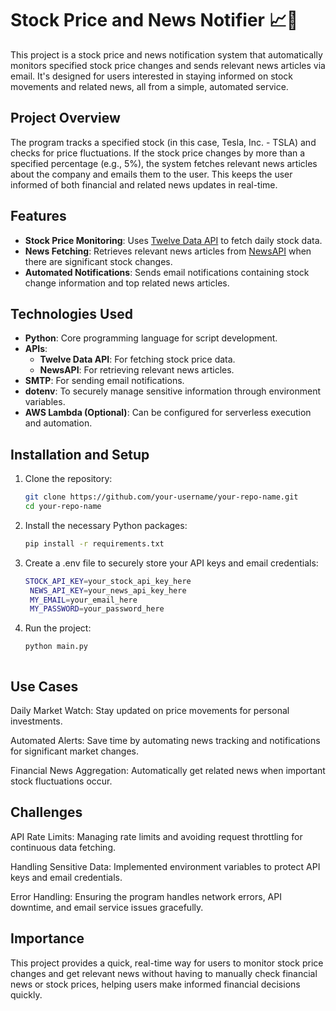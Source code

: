 # Stock Price and News Notifier 📈📰

This project is a stock price and news notification system that automatically monitors specified stock price changes and sends relevant news articles via email. It's designed for users interested in staying informed on stock movements and related news, all from a simple, automated service.

## Project Overview
The program tracks a specified stock (in this case, Tesla, Inc. - TSLA) and checks for price fluctuations. If the stock price changes by more than a specified percentage (e.g., 5%), the system fetches relevant news articles about the company and emails them to the user. This keeps the user informed of both financial and related news updates in real-time.

## Features
- **Stock Price Monitoring**: Uses [Twelve Data API](https://twelvedata.com/) to fetch daily stock data.
- **News Fetching**: Retrieves relevant news articles from [NewsAPI](https://newsapi.org/) when there are significant stock changes.
- **Automated Notifications**: Sends email notifications containing stock change information and top related news articles.
  
## Technologies Used
- **Python**: Core programming language for script development.
- **APIs**: 
  - **Twelve Data API**: For fetching stock price data.
  - **NewsAPI**: For retrieving relevant news articles.
- **SMTP**: For sending email notifications.
- **dotenv**: To securely manage sensitive information through environment variables.
- **AWS Lambda (Optional)**: Can be configured for serverless execution and automation.

## Installation and Setup
1. Clone the repository:
      ```bash
   git clone https://github.com/your-username/your-repo-name.git
   cd your-repo-name
3. Install the necessary Python packages:
    ```bash
    pip install -r requirements.txt

5. Create a .env file to securely store your API keys and email credentials:
   ```bash
   STOCK_API_KEY=your_stock_api_key_here
    NEWS_API_KEY=your_news_api_key_here
    MY_EMAIL=your_email_here
    MY_PASSWORD=your_password_here

7. Run the project:
    ```bash
    python main.py



## Use Cases

Daily Market Watch: Stay updated on price movements for personal investments.

Automated Alerts: Save time by automating news tracking and notifications for significant market changes.

Financial News Aggregation: Automatically get related news when important stock fluctuations occur.

## Challenges
API Rate Limits: Managing rate limits and avoiding request throttling for continuous data fetching.

Handling Sensitive Data: Implemented environment variables to protect API keys and email credentials.

Error Handling: Ensuring the program handles network errors, API downtime, and email service issues gracefully.

## Importance
This project provides a quick, real-time way for users to monitor stock price changes and get relevant news without having to manually check financial news or stock prices, helping users make informed financial decisions quickly.

   

